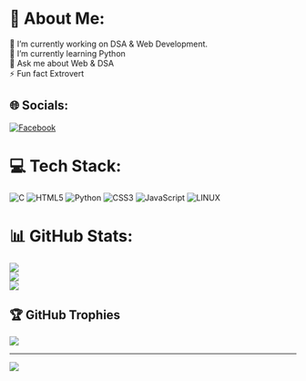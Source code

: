 # 💫 About Me:
🔭 I’m currently working on DSA & Web Development.<br>🌱 I’m currently learning Python<br>💬 Ask me about Web & DSA<br>⚡ Fun fact Extrovert


## 🌐 Socials:
[![Facebook](https://img.shields.io/badge/Facebook-%231877F2.svg?logo=Facebook&logoColor=white)](https://facebook.com/https://www.facebook.com/profile.php?id=100045678708314) 

# 💻 Tech Stack:
![C](https://img.shields.io/badge/c-%2300599C.svg?style=plastic&logo=c&logoColor=white) ![HTML5](https://img.shields.io/badge/html5-%23E34F26.svg?style=plastic&logo=html5&logoColor=white) ![Python](https://img.shields.io/badge/python-3670A0?style=plastic&logo=python&logoColor=ffdd54) ![CSS3](https://img.shields.io/badge/css3-%231572B6.svg?style=plastic&logo=css3&logoColor=white) ![JavaScript](https://img.shields.io/badge/javascript-%23323330.svg?style=plastic&logo=javascript&logoColor=%23F7DF1E) ![LINUX](https://img.shields.io/badge/Linux-FCC624?style=plastic&logo=linux&logoColor=black)
# 📊 GitHub Stats:
![](https://github-readme-stats.vercel.app/api?username=Arnab-py&theme=dark&hide_border=false&include_all_commits=true&count_private=false)<br/>
![](https://github-readme-streak-stats.herokuapp.com/?user=Arnab-py&theme=dark&hide_border=false)<br/>
![](https://github-readme-stats.vercel.app/api/top-langs/?username=Arnab-py&theme=dark&hide_border=false&include_all_commits=true&count_private=false&layout=compact)

## 🏆 GitHub Trophies
![](https://github-profile-trophy.vercel.app/?username=Arnab-py&theme=dark&no-frame=true&no-bg=true&margin-w=4)

---
[![](https://visitcount.itsvg.in/api?id=Arnab-py&icon=0&color=0)](https://visitcount.itsvg.in)
